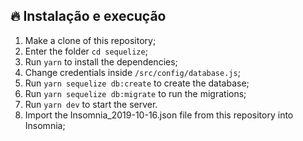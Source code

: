 ## 🔥 Instalação e execução

1. Make a clone of this repository;
2. Enter the folder `cd sequelize`;
3. Run `yarn` to install the dependencies;
4. Change credentials inside `/src/config/database.js`;
5. Run `yarn sequelize db:create` to create the database;
6. Run `yarn sequelize db:migrate` to run the migrations;
7. Run `yarn dev` to start the server.
8. Import the Insomnia_2019-10-16.json file from this repository into Insomnia;
